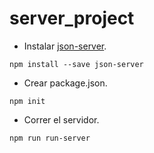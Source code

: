 # server_project

- Instalar [json-server](https://github.com/typicode/json-server).
```
npm install --save json-server
```
- Crear package.json.
```
npm init
```
- Correr el servidor.
```
npm run run-server
```

